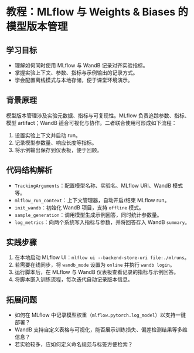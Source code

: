 # 教程：MLflow 与 Weights & Biases 的模型版本管理

## 学习目标
- 理解如何同时使用 MLflow 与 WandB 记录对齐实验指标。
- 掌握实验上下文、参数、指标与示例输出的记录方式。
- 学会配置离线模式与本地存储，便于课堂环境演示。

## 背景原理
模型版本管理涉及实验元数据、指标与可复现性。MLflow 负责追踪参数、指标、模型 artifact；WandB 适合可视化与协作。二者联合使用可形成如下流程：
1. 设置实验上下文并启动 run。
2. 记录模型参数量、响应长度等指标。
3. 将示例输出保存到仪表板，便于回顾。

## 代码结构解析
- `TrackingArguments`：配置模型名称、实验名、MLflow URI、WandB 模式等。
- `mlflow_run_context`：上下文管理器，自动开启/结束 MLflow run。
- `init_wandb`：初始化 WandB 项目，支持 `offline` 模式。
- `sample_generation`：调用模型生成示例回答，同时统计参数量。
- `log_metrics`：向两个系统写入指标与参数，并将回答存入 WandB `summary`。

## 实践步骤
1. 在本地启动 MLflow UI：`mlflow ui --backend-store-uri file:./mlruns`。
2. 若需要在线同步，将 `wandb_mode` 设置为 `online` 并执行 `wandb login`。
3. 运行脚本后，在 MLflow 与 WandB 仪表板查看记录的指标与示例回答。
4. 将脚本嵌入训练流程，每次迭代自动记录版本信息。

## 拓展问题
- 如何在 MLflow 中记录模型权重（`mlflow.pytorch.log_model`）以支持一键部署？
- WandB 支持自定义表格与可视化，能否展示训练损失、偏差检测结果等多维信息？
- 若实验较多，应如何定义命名规范与标签方便检索？
